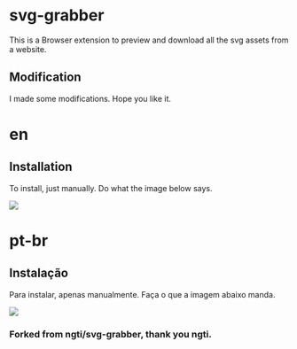 # svg-grabber
This is a Browser extension to preview and download all the svg assets from a website.


## Modification
I made some modifications. Hope you like it.


# en
## Installation
To install, just manually. Do what the image below says.

<img src="assets/img/svg-grabber-install.png">

# pt-br
## Instalação
Para instalar, apenas manualmente. Faça o que a imagem abaixo manda.

<img src="assets/img/svg-grabber-install.png">

### Forked from ngti/svg-grabber, thank you ngti.